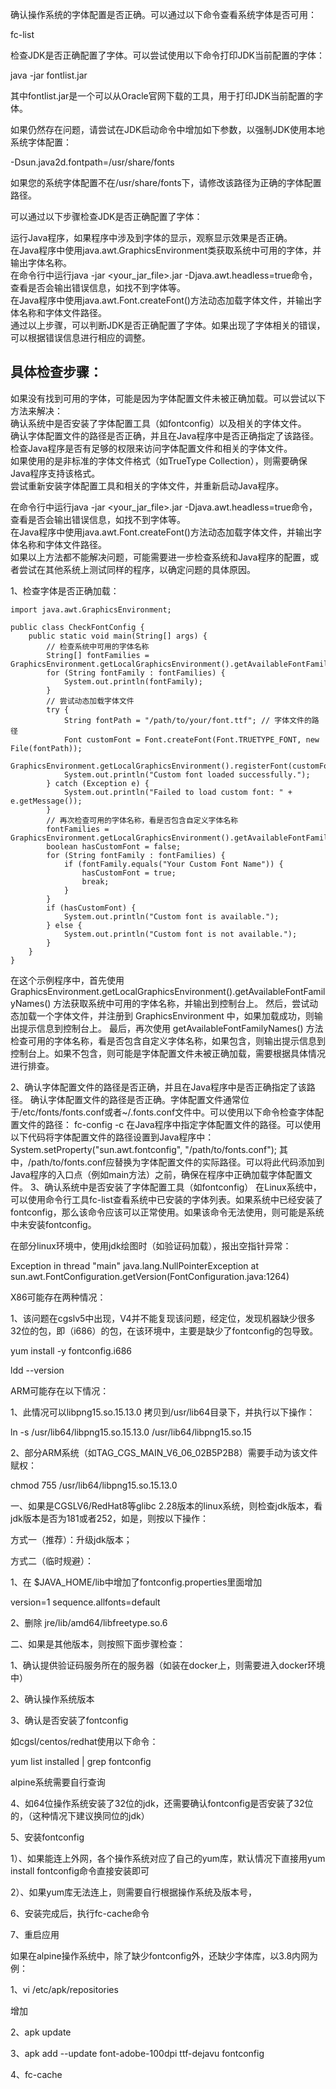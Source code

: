 确认操作系统的字体配置是否正确。可以通过以下命令查看系统字体是否可用：

fc-list

检查JDK是否正确配置了字体。可以尝试使用以下命令打印JDK当前配置的字体：

java -jar fontlist.jar

其中fontlist.jar是一个可以从Oracle官网下载的工具，用于打印JDK当前配置的字体。

如果仍然存在问题，请尝试在JDK启动命令中增加如下参数，以强制JDK使用本地系统字体配置：

-Dsun.java2d.fontpath=/usr/share/fonts

如果您的系统字体配置不在/usr/share/fonts下，请修改该路径为正确的字体配置路径。  


可以通过以下步骤检查JDK是否正确配置了字体：    

运行Java程序，如果程序中涉及到字体的显示，观察显示效果是否正确。  
在Java程序中使用java.awt.GraphicsEnvironment类获取系统中可用的字体，并输出字体名称。  
在命令行中运行java -jar <your_jar_file>.jar -Djava.awt.headless=true命令，查看是否会输出错误信息，如找不到字体等。  
在Java程序中使用java.awt.Font.createFont()方法动态加载字体文件，并输出字体名称和字体文件路径。  
通过以上步骤，可以判断JDK是否正确配置了字体。如果出现了字体相关的错误，可以根据错误信息进行相应的调整。  


## 具体检查步骤：
如果没有找到可用的字体，可能是因为字体配置文件未被正确加载。可以尝试以下方法来解决：  
确认系统中是否安装了字体配置工具（如fontconfig）以及相关的字体文件。  
确认字体配置文件的路径是否正确，并且在Java程序中是否正确指定了该路径。  
检查Java程序是否有足够的权限来访问字体配置文件和相关的字体文件。  
如果使用的是非标准的字体文件格式（如TrueType Collection），则需要确保Java程序支持该格式。  
尝试重新安装字体配置工具和相关的字体文件，并重新启动Java程序。  


在命令行中运行java -jar <your_jar_file>.jar -Djava.awt.headless=true命令，查看是否会输出错误信息，如找不到字体等。  
在Java程序中使用java.awt.Font.createFont()方法动态加载字体文件，并输出字体名称和字体文件路径。  
如果以上方法都不能解决问题，可能需要进一步检查系统和Java程序的配置，或者尝试在其他系统上测试同样的程序，以确定问题的具体原因。  

1、检查字体是否正确加载：  

```
import java.awt.GraphicsEnvironment;

public class CheckFontConfig {
    public static void main(String[] args) {
        // 检查系统中可用的字体名称
        String[] fontFamilies = GraphicsEnvironment.getLocalGraphicsEnvironment().getAvailableFontFamilyNames();
        for (String fontFamily : fontFamilies) {
            System.out.println(fontFamily);
        }
        // 尝试动态加载字体文件
        try {
            String fontPath = "/path/to/your/font.ttf"; // 字体文件的路径
            Font customFont = Font.createFont(Font.TRUETYPE_FONT, new File(fontPath));
            GraphicsEnvironment.getLocalGraphicsEnvironment().registerFont(customFont);
            System.out.println("Custom font loaded successfully.");
        } catch (Exception e) {
            System.out.println("Failed to load custom font: " + e.getMessage());
        }
        // 再次检查可用的字体名称，看是否包含自定义字体名称
        fontFamilies = GraphicsEnvironment.getLocalGraphicsEnvironment().getAvailableFontFamilyNames();
        boolean hasCustomFont = false;
        for (String fontFamily : fontFamilies) {
            if (fontFamily.equals("Your Custom Font Name")) {
                hasCustomFont = true;
                break;
            }
        }
        if (hasCustomFont) {
            System.out.println("Custom font is available.");
        } else {
            System.out.println("Custom font is not available.");
        }
    }
}
```
在这个示例程序中，首先使用 GraphicsEnvironment.getLocalGraphicsEnvironment().getAvailableFontFamilyNames() 方法获取系统中可用的字体名称，并输出到控制台上。
然后，尝试动态加载一个字体文件，并注册到 GraphicsEnvironment 中，如果加载成功，则输出提示信息到控制台上。
最后，再次使用 getAvailableFontFamilyNames() 方法检查可用的字体名称，看是否包含自定义字体名称，如果包含，则输出提示信息到控制台上。如果不包含，则可能是字体配置文件未被正确加载，需要根据具体情况进行排查。

2、确认字体配置文件的路径是否正确，并且在Java程序中是否正确指定了该路径。
确认字体配置文件的路径是否正确。字体配置文件通常位于/etc/fonts/fonts.conf或者~/.fonts.conf文件中。可以使用以下命令检查字体配置文件的路径：
fc-config -c
在Java程序中指定字体配置文件的路径。可以使用以下代码将字体配置文件的路径设置到Java程序中：
System.setProperty("sun.awt.fontconfig", "/path/to/fonts.conf");
其中，/path/to/fonts.conf应替换为字体配置文件的实际路径。可以将此代码添加到Java程序的入口点（例如main方法）之前，确保在程序中正确加载字体配置文件。
3、确认系统中是否安装了字体配置工具（如fontconfig）
在Linux系统中，可以使用命令行工具fc-list查看系统中已安装的字体列表。如果系统中已经安装了fontconfig，那么该命令应该可以正常使用。如果该命令无法使用，则可能是系统中未安装fontconfig。


在部分linux环境中，使用jdk绘图时（如验证码加载），报出空指针异常：

Exception in thread "main" java.lang.NullPointerException
    at sun.awt.FontConfiguration.getVersion(FontConfiguration.java:1264)

X86可能存在两种情况：

1、该问题在cgslv5中出现，V4并不能复现该问题，经定位，发现机器缺少很多32位的包，即（i686）的包，在该环境中，主要是缺少了fontconfig的包导致。

yum install -y fontconfig.i686


ldd --version

ARM可能存在以下情况：

1、此情况可以libpng15.so.15.13.0 拷贝到/usr/lib64目录下，并执行以下操作：

ln -s /usr/lib64/libpng15.so.15.13.0 /usr/lib64/libpng15.so.15

2、部分ARM系统（如TAG_CGS_MAIN_V6_06_02B5P2B8）需要手动为该文件赋权：

chmod 755 /usr/lib64/libpng15.so.15.13.0

一、如果是CGSLV6/RedHat8等glibc 2.28版本的linux系统，则检查jdk版本，看jdk版本是否为181或者252，如是，则按以下操作：

方式一（推荐）：升级jdk版本；

方式二（临时规避）：

1、在 $JAVA_HOME/lib中增加了fontconfig.properties里面增加

version=1 
sequence.allfonts=default

2、删除 jre/lib/amd64/libfreetype.so.6



二、如果是其他版本，则按照下面步骤检查：

1、确认提供验证码服务所在的服务器（如装在docker上，则需要进入docker环境中）

2、确认操作系统版本

3、确认是否安装了fontconfig

如cgsl/centos/redhat使用以下命令：

yum list installed | grep fontconfig

alpine系统需要自行查询

4、如64位操作系统安装了32位的jdk，还需要确认fontconfig是否安装了32位的，（这种情况下建议换同位的jdk）

5、安装fontconfig

1）、如果能连上外网，各个操作系统对应了自己的yum库，默认情况下直接用yum install fontconfig命令直接安装即可

2）、如果yum库无法连上，则需要自行根据操作系统及版本号，

6、安装完成后，执行fc-cache命令

7、重启应用


如果在alpine操作系统中，除了缺少fontconfig外，还缺少字体库，以3.8内网为例：

1、vi /etc/apk/repositories

增加


2、apk update

3、apk add --update font-adobe-100dpi ttf-dejavu fontconfig

4、fc-cache


